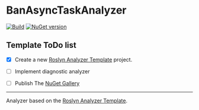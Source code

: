 # BanAsyncTaskAnalyzer

[![Build](https://github.com/DeNA/BanAsyncTaskAnalyzer/workflows/Build/badge.svg)](../../actions)
[![NuGet version](https://badge.fury.io/nu/BanAsyncTaskAnalyzer.svg)](https://www.nuget.org/packages/BanAsyncTaskAnalyzer/)


## Template ToDo list
- [x] Create a new [Roslyn Analyzer Template][template] project.
- [ ] Implement diagnostic analyzer
- [ ] Publish The [NuGet Gallery](https://www.nuget.org/)


---
Analyzer based on the [Roslyn Analyzer Template][template].

[template]: https://github.com/DeNA/RoslynAnalyzerTemplate
